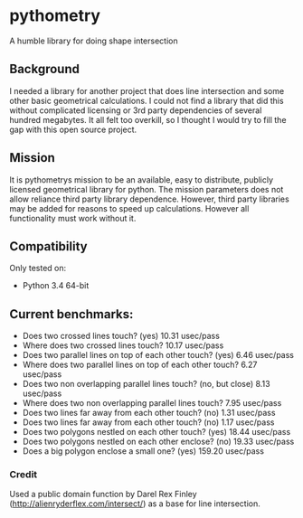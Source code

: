 # pythometry
A humble library for doing shape intersection

## Background
I needed a library for another project that does line intersection and some other basic geometrical calculations.
I could not find a library that did this without complicated licensing or 3rd party dependencies of several hundred
megabytes.
It all felt too overkill, so I thought I would try to fill the gap with this open source project.

## Mission
It is pythometrys mission to be an available, easy to distribute, publicly licensed geometrical library for python.
The mission parameters does not allow reliance third party library dependence. However, third party libraries may be
added for reasons to speed up calculations. However all functionality must work without it.

## Compatibility
Only tested on:
- Python 3.4 64-bit


## Current benchmarks:
- Does two crossed lines touch? (yes) 	 10.31 usec/pass
- Where does two crossed lines touch? 	 10.17 usec/pass
- Does two parallel lines on top of each other touch? (yes) 	 6.46 usec/pass
- Where does two parallel lines on top of each other touch? 	 6.27 usec/pass
- Does two non overlapping parallel lines touch? (no, but close) 	 8.13 usec/pass
- Where does two non overlapping parallel lines touch? 	 7.95 usec/pass
- Does two lines far away from each other touch? (no) 	 1.31 usec/pass
- Does two lines far away from each other touch? (no) 	 1.17 usec/pass
- Does two polygons nestled on each other touch? (yes) 	 18.44 usec/pass
- Does two polygons nestled on each other enclose? (no) 	 19.33 usec/pass
- Does a big polygon enclose a small one? (yes) 	 159.20 usec/pass

### Credit
Used a public domain function by Darel Rex Finley (http://alienryderflex.com/intersect/) as a base for line intersection.

